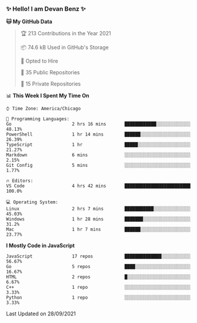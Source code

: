 ### ✨ Hello! I am Devan Benz ✨

<!--START_SECTION:waka-->
**🐱 My GitHub Data** 

> 🏆 213 Contributions in the Year 2021
 > 
> 📦 74.6 kB Used in GitHub's Storage 
 > 
> 💼 Opted to Hire
 > 
> 📜 35 Public Repositories 
 > 
> 🔑 15 Private Repositories  
 > 
📊 **This Week I Spent My Time On** 

```text
⌚︎ Time Zone: America/Chicago

💬 Programming Languages: 
Go                       2 hrs 16 mins       ████████████░░░░░░░░░░░░░   48.13% 
PowerShell               1 hr 14 mins        ██████░░░░░░░░░░░░░░░░░░░   26.39% 
TypeScript               1 hr                █████░░░░░░░░░░░░░░░░░░░░   21.27% 
Markdown                 6 mins              ░░░░░░░░░░░░░░░░░░░░░░░░░   2.15% 
Git Config               5 mins              ░░░░░░░░░░░░░░░░░░░░░░░░░   1.77%

🔥 Editors: 
VS Code                  4 hrs 42 mins       █████████████████████████   100.0%

💻 Operating System: 
Linux                    2 hrs 7 mins        ███████████░░░░░░░░░░░░░░   45.03% 
Windows                  1 hr 28 mins        ███████░░░░░░░░░░░░░░░░░░   31.2% 
Mac                      1 hr 7 mins         ██████░░░░░░░░░░░░░░░░░░░   23.77%

```

**I Mostly Code in JavaScript** 

```text
JavaScript               17 repos            ██████████████░░░░░░░░░░░   56.67% 
Go                       5 repos             ████░░░░░░░░░░░░░░░░░░░░░   16.67% 
HTML                     2 repos             █░░░░░░░░░░░░░░░░░░░░░░░░   6.67% 
C++                      1 repo              ░░░░░░░░░░░░░░░░░░░░░░░░░   3.33% 
Python                   1 repo              ░░░░░░░░░░░░░░░░░░░░░░░░░   3.33%

```



 Last Updated on 28/09/2021
<!--END_SECTION:waka-->

<!--
**devanbenz/devanbenz** is a ✨ _special_ ✨ repository because its `README.md` (this file) appears on your GitHub profile.

Here are some ideas to get you started:

- 🔭 I’m currently working on ...
- 🌱 I’m currently learning ...
- 👯 I’m looking to collaborate on ...
- 🤔 I’m looking for help with ...
- 💬 Ask me about ...
- 📫 How to reach me: ...
- 😄 Pronouns: ...
- ⚡ Fun fact: ...
-->

